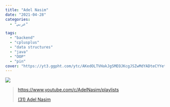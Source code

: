 ```yaml
---
title: "Adel Nasim"
date: "2021-04-28"
categories:
  - "عربي"

tags:
  - "backend"
  - "cplusplus"
  - "data structures"
  - "java"
  - "OOP"
  - "pin"
cover: "https://yt3.ggpht.com/ytc/AKedOLTVHakJgSMEOJKcgJSZwMdYADteCYYet7lqKt9sqg=s88-c-k-c0x00ffffff-no-rj"
---
```


![](https://yt3.ggpht.com/ytc/AAUvwng1Ph3BupuwlC8e9GRH2MCYZMcTEHV1nA182iZGXA=s176-c-k-c0x00ffffff-no-rj)

> https://www.youtube.com/c/AdelNasim/playlists
>
> [(31) Adel Nasim ](https://www.youtube.com/c/AdelNasim/playlists)
